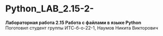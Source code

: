 # Python_LAB_2.15-2-
**Лабораторная работа 2.15 Работа с	 файлами в языке Python**     
Поготовил студент группы ИТС-б-о-22-1, Наумов Никита Викторович
